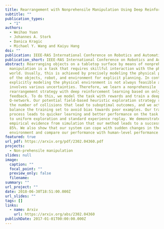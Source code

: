 ```yaml
---
title: Rearrangement with Nonprehensile Manipulation Using Deep Reinforcement Learning
subtitle: ""
publication_types:
  - "1"
authors:
  - Weihao Yuan
  - Johannes A. Stork
  - Danica Kragic
  - Michael Y. Wang and Kaiyu Hang
doi: ""
publication: IEEE-RAS International Conference on Robotics and Automation (ICRA)
publication_short: IEEE-RAS International Conference on Robotics and Automation (ICRA)
abstract: Rearranging objects on a tabletop surface by means of nonprehensile
  manipulation is a task that requires skillful interaction with the physical
  world. Usually, this is achieved by precisely modeling the physical properties
  of the objects, robot, and environment for explicit planning. In contrast,
  explicitly modeling the physical environment is not always feasible and
  involves various uncertainties. Therefore, we learn a nonprehensile
  rearrangement strategy with deep reinforcement learning based on only visual
  feedback. To do this, we model the task with rewards and train a deep
  Q-network. Our potential field-based heuristic exploration strategy reduces
  the number of collisions that lead to suboptimal outcomes, and we actively
  balance the training set to avoid bias towards poor examples. Our training
  process leads to quicker learning and better performance on the task compared
  to uniform exploration and standard experience replay. We demonstrate
  empirical evidence from simulation that our method leads to a success rate of
  85%. We also show that our system can cope with sudden changes in the
  environment and compare our performance with human-level performance.
featured: true
url_pdf: https://arxiv.org/pdf/2302.04360.pdf
projects:
  - Non-prehensile manipulation
slides: null
image:
  caption: ""
  focal_point: ""
  preview_only: false
  filename: 
summary: ""
url_project: ""
date: 2018-06-30T18:51:00.000Z
url_slides: ""
tags: []
links:
  - name: Arxiv
    url: https://arxiv.org/abs/2302.04360
publishDate: 2017-01-01T00:00:00.000Z
---
```





